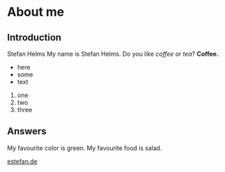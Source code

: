 # About me

## Introduction

Stefan Helms
My name is Stefan Helms.
Do you like *coffee* or *tea*? 
**Coffee.**

* here
* some
* text

1. one
2. two
3. three

## Answers

My favourite color is green.
My favourite food is salad.

[estefan.de](http:/www.estefan.de)
